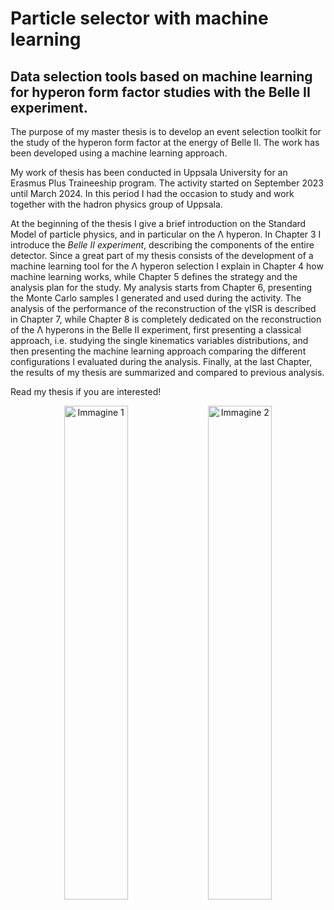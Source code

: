 # Particle selector with machine learning

## Data selection tools based on machine learning for hyperon form factor studies with the Belle II experiment.

The purpose of my master thesis is to develop an event selection toolkit for the study of the hyperon form factor at the energy of Belle II.
The work has been developed using a machine learning approach. 

My work of thesis has been conducted in Uppsala University for an Erasmus Plus Traineeship program. The activity started on September 2023 until March 2024.
In this period I had the occasion to study and work together with the hadron physics group of Uppsala. 

At the beginning of the thesis I give a brief introduction on the Standard Model of particle physics, and in particular on the Λ hyperon. In Chapter 3
I introduce the *Belle II experiment*, describing the components of the entire detector. Since a great part of my thesis consists of the development of a
machine learning tool for the Λ hyperon selection I explain in Chapter 4 how machine learning works, while Chapter 5 defines the strategy and 
the analysis plan for the study. My analysis starts from Chapter 6, presenting the Monte Carlo samples I generated and used during the activity. The analysis
of the performance of the reconstruction of the γISR is described in Chapter 7, while Chapter 8 is completely dedicated on the reconstruction of the
Λ hyperons in the Belle II experiment, first presenting a classical approach, i.e. studying the single kinematics variables distributions, and 
then presenting the machine learning approach comparing the different configurations I evaluated during the analysis. Finally, at the last Chapter, the results of my
thesis are summarized and compared to previous analysis. 

Read my thesis if you are interested!

<p align="center">
  <img src="https://github.com/user-attachments/assets/348e5870-ae98-49d4-82a7-e253fdcd53c4" alt="Immagine 1" width="45%">
  <img src="https://github.com/user-attachments/assets/c5f579f5-133d-4070-a285-8fb4d8e8cb23" alt="Immagine 2" width="45%">
</p>

